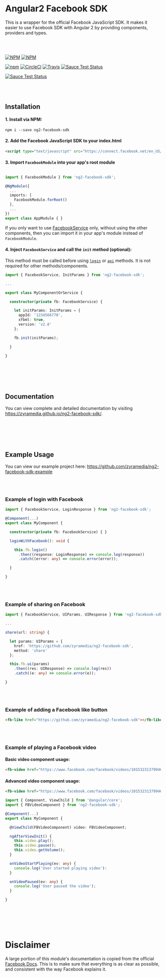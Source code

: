 # Angular2 Facebook SDK
This is a wrapper for the official Facebook JavaScript SDK. It makes it easier to use Facebook SDK with Angular 2 by providing components, providers and types.

<br><br>

[![NPM](https://nodei.co/npm/ng2-facebook-sdk.png?stars&downloads)](https://nodei.co/npm/ng2-facebook-sdk/)
[![NPM](https://nodei.co/npm-dl/ng2-facebook-sdk.png?months=6&height=2)](https://nodei.co/npm/ng2-facebook-sdk/)

[![npm](https://img.shields.io/npm/l/express.svg)](https://www.npmjs.com/package/ng2-facebook-sdk)
[![CircleCI](https://img.shields.io/circleci/project/github/zyramedia/ng2-facebook-sdk.svg)](https://circleci.com/gh/zyramedia/ng2-facebook-sdk)
[![Travis](https://img.shields.io/travis/zyramedia/ng2-facebook-sdk.svg)](https://travis-ci.org/zyramedia/ng2-facebook-sdk)
[![Sauce Test Status](https://saucelabs.com/buildstatus/ng2facebooksdk)](https://saucelabs.com/u/ng2facebooksdk)

[![Sauce Test Status](https://saucelabs.com/browser-matrix/ng2facebooksdk.svg)](https://saucelabs.com/u/ng2facebooksdk)

<br><br>

## Installation

#### 1. Install via NPM:

```shell
npm i --save ng2-facebook-sdk
```

#### 2. Add the Facebook JavaScript SDK to your index.html
```html
<script type="text/javascript" src="https://connect.facebook.net/en_US/sdk.js"></script>
```

#### 3. Import `FacebookModule` into your app's root module
```typescript

import { FacebookModule } from 'ng2-facebook-sdk';

@NgModule({
  ...
  imports: [
    FacebookModule.forRoot()
  ],
  ...
})
export class AppModule { }

```

If you only want to use [FacebookService](https://zyramedia.github.io/ng2-facebook-sdk/FacebookService) only, without using the other components, then you can import it in your app's module instead of `FacebookModule`.

#### 4. Inject `FacebookService` and call the `init` method (optional):
This method must be called before using [`login`](http://zyramedia.github.io/ng2-facebook-sdk/FacebookService/#login) or [`api`](http://zyramedia.github.io/ng2-facebook-sdk/FacebookService/#api) methods. It is not required for other methods/components.

```typescript
import { FacebookService, InitParams } from 'ng2-facebook-sdk';

...

export class MyComponentOrService {

  constructor(private fb: FacebookService) {

    let initParams: InitParams = {
      appId: '1234566778',
      xfbml: true,
      version: 'v2.8'
    };

    fb.init(initParams);

  }

}
```

<br><br><br><br>

## Documentation
You can view complete and detailed documentation by visiting https://zyramedia.github.io/ng2-facebook-sdk/.

<br><br><br><br>

## Example Usage

You can view our example project here: https://github.com/zyramedia/ng2-facebook-sdk-example

<br><br>

### Example of login with Facebook

```typescript
import { FacebookService, LoginResponse } from 'ng2-facebook-sdk';

@Component(...)
export class MyComponent {

  constructor(private fb: FacebookService) { }

  loginWithFacebook(): void {

    this.fb.login()
      .then((response: LoginResponse) => console.log(response))
      .catch((error: any) => console.error(error));

  }

}
```

<br><br>

### Example of sharing on Facebook
```typescript
import { FacebookService, UIParams, UIResponse } from 'ng2-facebook-sdk';

...

share(url: string) {

  let params: UIParams = {
    href: 'https://github.com/zyramedia/ng2-facebook-sdk',
    method: 'share'
  };

  this.fb.ui(params)
    .then((res: UIResponse) => console.log(res))
    .catch((e: any) => console.error(e));

}
```

<br><br>

### Example of adding a Facebook like button
```html
<fb-like href="https://github.com/zyramedia/ng2-facebook-sdk"></fb-like>
```

<br><br>

### Example of playing a Facebook video

#### Basic video component usage:
```html
<fb-video href="https://www.facebook.com/facebook/videos/10153231379946729/"></fb-video>
```

#### Advanced video component usage:
```html
<fb-video href="https://www.facebook.com/facebook/videos/10153231379946729/" (startPlaying)="onVideoStartPlaying($event)" (paused)="onVideoPaused($event)"></fb-video>
```
```typescript
import { Component, ViewChild } from '@angular/core';
import { FBVideoComponent } from 'ng2-facebook-sdk';

@Component(...)
export class MyComponent {

  @ViewChild(FBVideoComponent) video: FBVideoComponent;

  ngAfterViewInit() {
    this.video.play();
    this.video.pause();
    this.video.getVolume();
  }

  onVideoStartPlaying(ev: any) {
    console.log('User started playing video'):
  }

  onVideoPaused(ev: any) {
    console.log('User paused the video');
  }

}
```

<br><br><br><br>

# Disclaimer
A large portion of this module's documentation is copied from the official [Facebook Docs](https://developers.facebook.com/docs/). This is to make sure that everything is as clear as possible, and consistent with the way Facebook explains it.
